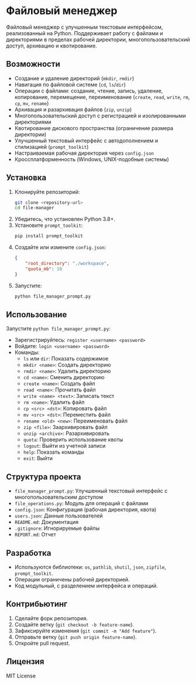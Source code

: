 # Файловый менеджер

Файловый менеджер с улучшенным текстовым интерфейсом, реализованный на Python. Поддерживает работу с файлами и директориями в пределах рабочей директории, многопользовательский доступ, архивацию и квотирование.

## Возможности
- Создание и удаление директорий (`mkdir`, `rmdir`)
- Навигация по файловой системе (`cd`, `ls`/`dir`)
- Операции с файлами: создание, чтение, запись, удаление, копирование, перемещение, переименование (`create`, `read`, `write`, `rm`, `cp`, `mv`, `rename`)
- Архивация и разархивация файлов (`zip`, `unzip`)
- Многопользовательский доступ с регистрацией и изолированными директориями
- Квотирование дискового пространства (ограничение размера директории)
- Улучшенный текстовый интерфейс с автодополнением и стилизацией (`prompt_toolkit`)
- Настраиваемая рабочая директория через `config.json`
- Кроссплатформенность (Windows, UNIX-подобные системы)

## Установка
1. Клонируйте репозиторий:
   ```bash
   git clone <repository-url>
   cd file-manager
   ```
2. Убедитесь, что установлен Python 3.8+.
3. Установите `prompt_toolkit`:
   ```bash
   pip install prompt_toolkit
   ```
4. Создайте или измените `config.json`:
   ```json
   {
       "root_directory": "./workspace",
       "quota_mb": 10
   }
   ```
5. Запустите:
   ```bash
   python file_manager_prompt.py
   ```

## Использование
Запустите `python file_manager_prompt.py`:
- Зарегистрируйтесь: `register <username> <password>`
- Войдите: `login <username> <password>`
- Команды:
  - `ls` или `dir`: Показать содержимое
  - `mkdir <name>`: Создать директорию
  - `rmdir <name>`: Удалить директорию
  - `cd <name>`: Сменить директорию
  - `create <name>`: Создать файл
  - `read <name>`: Прочитать файл
  - `write <name> <text>`: Записать текст
  - `rm <name>`: Удалить файл
  - `cp <src> <dst>`: Копировать файл
  - `mv <src> <dst>`: Переместить файл
  - `rename <old> <new>`: Переименовать файл
  - `zip <file>`: Заархивировать файл
  - `unzip <archive>`: Разархивировать
  - `quota`: Проверить использование квоты
  - `logout`: Выйти из учетной записи
  - `help`: Показать команды
  - `exit`: Выйти

## Структура проекта
- `file_manager_prompt.py`: Улучшенный текстовый интерфейс с многопользовательским доступом
- `file_operations.py`: Модуль для операций с файлами
- `config.json`: Конфигурация (рабочая директория, квота)
- `users.json`: Данные пользователей
- `README.md`: Документация
- `.gitignore`: Игнорируемые файлы
- `REPORT.md`: Отчет

## Разработка
- Используются библиотеки: `os`, `pathlib`, `shutil`, `json`, `zipfile`, `prompt_toolkit`.
- Операции ограничены рабочей директорией.
- Код модульный, с разделением интерфейса и операций.

## Контрибьютинг
1. Сделайте форк репозитория.
2. Создайте ветку (`git checkout -b feature-name`).
3. Зафиксируйте изменения (`git commit -m "Add feature"`).
4. Отправьте ветку (`git push origin feature-name`).
5. Откройте pull request.

## Лицензия
MIT License